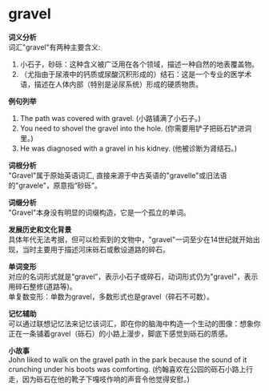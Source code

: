 # gravel

**词义分析**  
词汇"gravel"有两种主要含义:

  

1.  小石子，砂砾：这种含义被广泛用在各个领域，描述一种自然的地表覆盖物。
2.  （尤指由于尿液中的钙质或尿酸沉积形成的）结石：这是一个专业的医学术语，描述在人体内部（特别是泌尿系统）形成的硬质物质。

  

**例句列举**

  

1.  The path was covered with gravel. (小路铺满了小石子。)
2.  You need to shovel the gravel into the hole. (你需要用铲子把砾石铲进洞里。)
3.  He was diagnosed with a gravel in his kidney. (他被诊断为肾结石。)

  

**词根分析**  
"Gravel"属于原始英语词汇, 直接来源于中古英语的"gravelle"或旧法语的"gravele"，原意指“砂砾”。

  

**词缀分析**  
"Gravel"本身没有明显的词缀构造，它是一个孤立的单词。

  

**发展历史和文化背景**  
具体年代无法考据，但可以检索到的文物中，"gravel"一词至少在14世纪就开始出现，当时主要用于描述河床砾石或敷设道路的碎石。

  

**单词变形**  
对应的名词形式就是“gravel”，表示小石子或碎石，动词形式仍为"gravel"，表示用碎石整修(道路等)。  
单复数变形：单数为gravel，多数形式也是gravel（碎石不可数）。

  

**记忆辅助**  
可以通过联想记忆法来记忆该词汇，即在你的脑海中构造一个生动的图像：想象你正在一条铺着gravel（砾石）的小路上漫步，脚底下感觉到砾石的质感。

  

**小故事**  
John liked to walk on the gravel path in the park because the sound of it crunching under his boots was comforting. (约翰喜欢在公园的砾石小路上行走，因为砾石在他的靴子下嘎吱作响的声音令他觉得安慰。)

